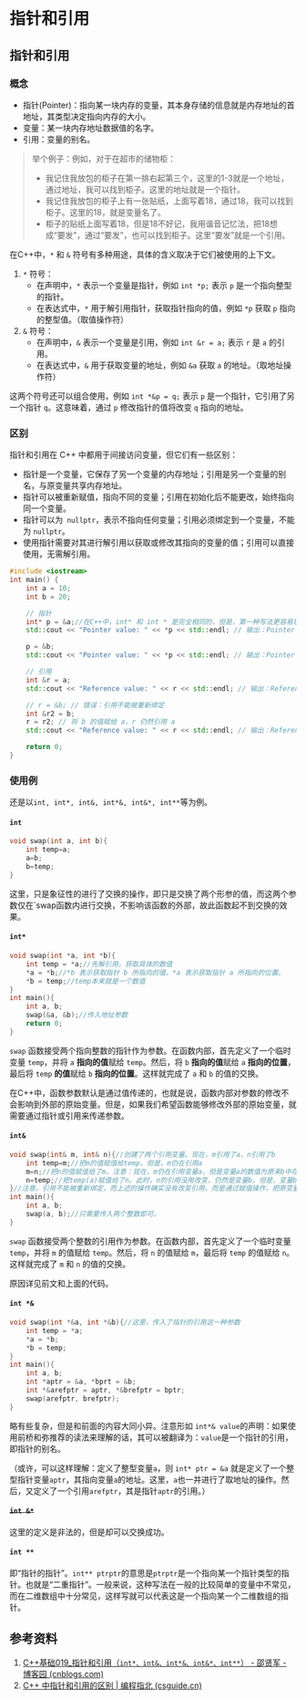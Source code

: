 # 指针和引用

## 指针和引用

### 概念

- 指针(Pointer)：指向某一块内存的变量，其本身存储的信息就是内存地址的首地址，其类型决定指向内存的大小。
- 变量：某一块内存地址数据值的名字。
- 引用：变量的别名。

> 举个例子：例如，对于在超市的储物柜：
>
> - 我记住我放包的柜子在第一排右起第三个，这里的1-3就是一个地址，通过地址，我可以找到柜子。这里的地址就是一个指针。
> - 我记住我放包的柜子上有一张贴纸，上面写着18，通过18，我可以找到柜子。这里的18，就是变量名了。
> - 柜子的贴纸上面写着18，但是18不好记，我用谐音记忆法，把18想成“要发”，通过“要发”，也可以找到柜子。这里“要发”就是一个引用。

在C++中，`*` 和 `&` 符号有多种用途，具体的含义取决于它们被使用的上下文。

1. `*` 符号：
	- 在声明中，`*` 表示一个变量是指针，例如 `int *p;` 表示 `p` 是一个指向整型的指针。
	- 在表达式中，`*` 用于解引用指针，获取指针指向的值，例如 `*p` 获取 `p` 指向的整型值。（取值操作符）
2. `&` 符号：
	- 在声明中，`&` 表示一个变量是引用，例如 `int &r = a;` 表示 `r` 是 `a` 的引用。
	- 在表达式中，`&` 用于获取变量的地址，例如 `&a` 获取 `a` 的地址。（取地址操作符）

这两个符号还可以组合使用，例如 `int *&p = q;` 表示 `p` 是一个指针，它引用了另一个指针 `q`。这意味着，通过 `p` 修改指针的值将改变 `q` 指向的地址。

### 区别

指针和引用在 C++ 中都用于间接访问变量，但它们有一些区别：

- 指针是一个变量，它保存了另一个变量的内存地址；引用是另一个变量的别名，与原变量共享内存地址。
- 指针可以被重新赋值，指向不同的变量；引用在初始化后不能更改，始终指向同一个变量。
- 指针可以为` nullptr`，表示不指向任何变量；引用必须绑定到一个变量，不能为 `nullptr`。
- 使用指针需要对其进行解引用以获取或修改其指向的变量的值；引用可以直接使用，无需解引用。

```cpp
#include <iostream>
int main() {
    int a = 10;
    int b = 20;

    // 指针
    int* p = &a;//在C++中，int* 和 int * 是完全相同的，但是，第一种写法更容易理解。如果要在一行内声明多个指针，只能这样写：int *p, *q;
    std::cout << "Pointer value: " << *p << std::endl; // 输出：Pointer value: 10

    p = &b;
    std::cout << "Pointer value: " << *p << std::endl; // 输出：Pointer value: 20

    // 引用
    int &r = a;
    std::cout << "Reference value: " << r << std::endl; // 输出：Reference value: 10

    // r = &b; // 错误：引用不能被重新绑定
    int &r2 = b;
    r = r2; // 将 b 的值赋给 a，r 仍然引用 a
    std::cout << "Reference value: " << r << std::endl; // 输出：Reference value: 20

    return 0;
}
```

### 使用例

还是以`int, int*, int&, int*&, int&*, int**`等为例。

#### `int`

```cpp
void swap(int a, int b){
    int temp=a;
    a=b;
    b=temp;
}
```

这里，只是象征性的进行了交换的操作，即只是交换了两个形参的值，而这两个参数仅在`swap函数内进行交换，不影响该函数的外部，故此函数起不到交换的效果。

#### `int*`

```cpp
void swap(int *a, int *b){
    int temp = *a;//先解引用，获取具体的数值
    *a = *b;//*b 表示获取指针 b 所指向的值，*a 表示获取指针 a 所指向的位置。
    *b = temp;//temp本来就是一个数值
}
int main(){
    int a, b;
    swap(&a, &b);//传入地址参数
    return 0;
}
```

`swap` 函数接受两个指向整数的指针作为参数。在函数内部，首先定义了一个临时变量 `temp`，并将 `a` **指向的值**赋给 `temp`。然后，将 `b` **指向的值**赋给 `a` **指向的位置**，最后将 `temp` **的值**赋给 `b` **指向的位置**。这样就完成了 `a` 和 `b` 的值的交换。

在C++中，函数参数默认是通过值传递的，也就是说，函数内部对参数的修改不会影响到外部的原始变量。但是，如果我们希望函数能够修改外部的原始变量，就需要通过指针或引用来传递参数。

#### `int&`

```cpp
void swap(int& m, int& n){//创建了两个引用变量。现在，m引用了a，n引用了b
    int temp=m;//把m的值赋值给temp，但是，m仍在引用a
    m=n;//把n的值赋值给了m。注意：现在，m仍在引用变量a，但是变量a的数值为原来b中存放的数据。
    n=temp;//把temp(a)赋值给了n。此时，n的引用没用改变，仍然是变量b，但是，变量b中的数值改变了
}//注意，引用不能被重新绑定，而上述的操作确实没有改变引用，而是通过赋值操作，把原变量中的两个数据进行了对调。
int main(){
    int a, b;
    swap(a, b);//只需要传入两个整数即可。
}
```

`swap` 函数接受两个整数的引用作为参数。在函数内部，首先定义了一个临时变量 `temp`，并将 `m` 的值赋给 `temp`。然后，将 `n` 的值赋给 `m`，最后将 `temp` 的值赋给 `n`。这样就完成了 `m` 和 `n` 的值的交换。

原因详见前文和上面的代码。

#### `int *&`

```cpp
void swap(int *&a, int *&b){//这里，传入了指针的引用这一种参数
    int temp = *a;
    *a = *b;
    *b = temp;
}
int main(){
    int a, b;
    int *aptr = &a, *bprt = &b;
    int *&arefptr = aptr, *&brefptr = bptr;
    swap(arefptr, brefptr);
}
```

略有些复杂，但是和前面的内容大同小异。注意形如 `int*& value`的声明：如果使用前桥和弥推荐的读法来理解的话，其可以被翻译为：`value`是一个指针的引用，即指针的别名。

（或许，可以这样理解：定义了整型变量`a`，则 `int* ptr = &a` 就是定义了一个整型指针变量`aptr`，其指向变量`a`的地址。这里，`a`也一并进行了取地址的操作。然后，又定义了一个引用`arefptr`，其是指针`aptr`的引用。）

#### <s>`int &*`</s>

这里的定义是非法的，但是却可以交换成功。

#### `int **`

即“指针的指针”。`int** ptrptr`的意思是`ptrptr`是一个指向某一个指针类型的指针。也就是“二重指针”。一般来说，这种写法在一般的比较简单的变量中不常见，而在二维数组中十分常见，这样写就可以代表这是一个指向某一个二维数组的指针。

## 参考资料

1. [C++基础019_指针和引用（`int*、int&、int*&、int&*、int**`） - 邵贤军 - 博客园 (cnblogs.com)](https://www.cnblogs.com/alephsoul-alephsoul/archive/2012/10/10/2719192.html)
2. [C++ 中指针和引用的区别 | 编程指北 (csguide.cn)](https://csguide.cn/cpp/memory/difference_of_pointers_and_ref.html#区别)

